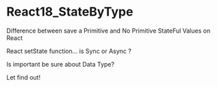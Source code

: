 # React18_StateByType

Difference between save a Primitive and No Primitive StateFul Values on React

React setState function... is Sync or Async ?

Is important be sure about Data Type?

Let find out!
